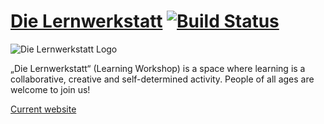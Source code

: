 # [Die Lernwerkstatt](https://lernwerkstatt-site.azurewebsites.net/) [![Build Status](https://travis-ci.org/Lernwerkstatt/site.svg?branch=master)](https://travis-ci.org/Lernwerkstatt/site)

![Die Lernwerkstatt Logo](http://res.cloudinary.com/hrscywv4p/image/upload/c_limit,fl_lossy,h_9000,w_1200,f_auto,q_auto/v1/253787/Zeichenfla%CC%88che_2_Kopie_170_qemx0s.png)

„Die Lernwerkstatt“ (Learning Workshop) is a space where learning is a collaborative, creative and self-determined activity.
People of all ages are welcome to join us!

[Current website](http://en-die-lernwerkstatt.strikingly.com/)
